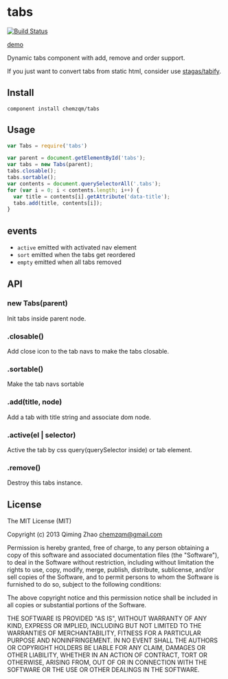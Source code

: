 # tabs

[![Build Status](https://secure.travis-ci.org/chemzqm/tabs.png)](http://travis-ci.org/chemzqm/tabs)

[demo](http://chemzqm.github.io/tabs/)

Dynamic tabs component with add, remove and order support.

If you just want to convert tabs from static html, consider use [stagas/tabify](https://github.com/stagas/tabify).

## Install

    component install chemzqm/tabs

## Usage

```js
var Tabs = require('tabs')

var parent = document.getElementById('tabs');
var tabs = new Tabs(parent);
tabs.closable();
tabs.sortable();
var contents = document.querySelectorAll('.tabs');
for (var i = 0; i < contents.length; i++) {
  var title = contents[i].getAttribute('data-title');
  tabs.add(title, contents[i]);
}
```
## events

* `active` emitted with activated nav element
* `sort` emitted when the tabs get reordered
* `empty` emitted when all tabs removed

## API

### new Tabs(parent)

Init tabs inside parent node.

### .closable()

Add close icon to the tab navs to make the tabs closable.

### .sortable()

Make the tab navs sortable

### .add(title, node)

Add a tab with title string and associate dom node.

### .active(el | selector)

Active the tab by css query(querySelector inside) or tab element.

### .remove()

Destroy this tabs instance.

## License

The MIT License (MIT)

Copyright (c) 2013 Qiming Zhao <chemzqm@gmail.com>

Permission is hereby granted, free of charge, to any person obtaining a copy of this software and associated documentation files (the "Software"), to deal in the Software without restriction, including without limitation the rights to use, copy, modify, merge, publish, distribute, sublicense, and/or sell copies of the Software, and to permit persons to whom the Software is furnished to do so, subject to the following conditions:

The above copyright notice and this permission notice shall be included in all copies or substantial portions of the Software.

THE SOFTWARE IS PROVIDED "AS IS", WITHOUT WARRANTY OF ANY KIND, EXPRESS OR IMPLIED, INCLUDING BUT NOT LIMITED TO THE WARRANTIES OF MERCHANTABILITY, FITNESS FOR A PARTICULAR PURPOSE AND NONINFRINGEMENT. IN NO EVENT SHALL THE AUTHORS OR COPYRIGHT HOLDERS BE LIABLE FOR ANY CLAIM, DAMAGES OR OTHER LIABILITY, WHETHER IN AN ACTION OF CONTRACT, TORT OR OTHERWISE, ARISING FROM, OUT OF OR IN CONNECTION WITH THE SOFTWARE OR THE USE OR OTHER DEALINGS IN THE SOFTWARE.
